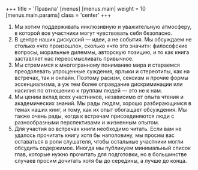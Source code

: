 +++
title = 'Правила'
[menus]
  [menus.main]
    weight = 10
    [menus.main.params]
      class = 'center'
+++

1. Мы хотим поддерживать инклюзивную и уважительную атмосферу, в которой все участники могут чувствовать себя безопасно.
2. В центре наших дискуссий — идеи, а не события. Мы обсуждаем не столько «что произошло», сколько «что это значит»: философские вопросы, моральные дилеммы, авторскую позицию, и то как книга заставляет нас переосмысливать привычное.
2. Мы стремимся к многогранному пониманию мира и стараемся преодолевать упрощенные суждения, ярлыки и стереотипы, как на встречах, так и онлайн. Поэтому расизм, сексизм и прочие формы эссенциализма, а уж тем более оправдание дискриминации или насилия по отношению к группам людей — это не к нам.
2. Мы ценим вклад всех участников, независимо от опыта чтения и академических знаний. Мы рады людям, хорошо разбирающимся в темах наших книг, и тому, как их опыт обогащает обсуждения. Мы также очень рады, когда к встречам присоединяются люди с разнообразными перспективами и жизненным опытом. 
2. Для участия во встречах книги необходимо читать. Если вам не удалось прочитать книгу хотя бы наполовину, мы просим вас оставаться в роли слушателя, чтобы остальные участники могли обсудить содержимое. Иногда мы публикуем минимальный список глав, которые нужно прочитать для подготовки, но в большинстве случаев просим дочитать хотя бы до середины, а лучше до конца.